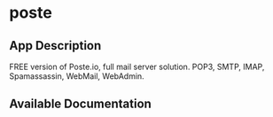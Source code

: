 # poste

## App Description

FREE version of Poste.io, full mail server solution. POP3, SMTP, IMAP, Spamassassin, WebMail, WebAdmin. 

## Available Documentation

